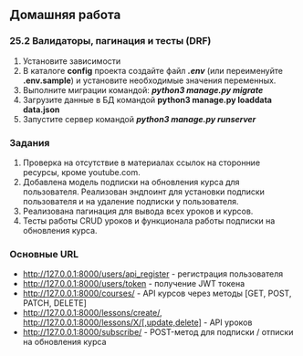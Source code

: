 ## Домашняя работа
### 25.2 Валидаторы, пагинация и тесты (DRF)

1. Установите зависимости
2. В каталоге __config__ проекта создайте файл ___.env___ (или переименуйте __.env.sample__) и установите необходимые значения переменных.
3. Выполните миграции командой: ___python3 manage.py migrate___
4. Загрузите данные в БД командой __python3 manage.py loaddata data.json__
5. Запустите сервер командой ___python3 manage.py runserver___

### Задания
1. Проверка на отсутствие в материалах ссылок на сторонние ресурсы, кроме youtube.com.
2. Добавлена модель подписки на обновления курса для пользователя. Реализован эндпоинт для установки подписки пользователя и на удаление подписки у пользователя.
3. Реализована пагинация для вывода всех уроков и курсов.
4. Тесты работы CRUD уроков и функционала работы подписки на обновления курса.

### Основные URL
- http://127.0.0.1:8000/users/api_register - регистрация пользователя
- http://127.0.0.1:8000/users/token - получение JWT токена
- http://127.0.0.1:8000/courses/ - API курсов через методы [GET, POST, PATCH, DELETE]
- http://127.0.0.1:8000/lessons/create/, http://127.0.0.1:8000/lessons/X/[,update,delete] - API уроков
- http://127.0.0.1:8000/subscribe/ - POST-метод для подписки / отписки на обновления курса
